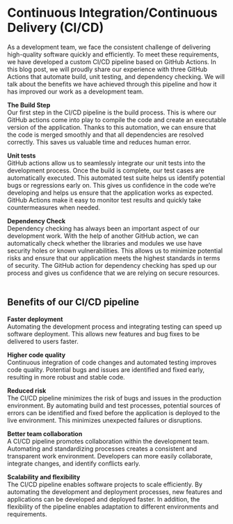 # Continuous Integration/Continuous Delivery (CI/CD)

As a development team, we face the consistent challenge of delivering high-quality software quickly and efficiently. To meet these requirements, we have developed a custom CI/CD pipeline based on GitHub Actions. In this blog post, we will proudly share our experience with three GitHub Actions that automate build, unit testing, and dependency checking. We will talk about the benefits we have achieved through this pipeline and how it has improved our work as a development team.

**The Build Step**  
Our first step in the CI/CD pipeline is the build process. This is where our GitHub actions come into play to compile the code and create an executable version of the application. Thanks to this automation, we can ensure that the code is merged smoothly and that all dependencies are resolved correctly. This saves us valuable time and reduces human error.

**Unit tests**  
GitHub actions allow us to seamlessly integrate our unit tests into the development process. Once the build is complete, our test cases are automatically executed. This automated test suite helps us identify potential bugs or regressions early on. This gives us confidence in the code we’re developing and helps us ensure that the application works as expected. GitHub Actions make it easy to monitor test results and quickly take countermeasures when needed.

**Dependency Check**  
Dependency checking has always been an important aspect of our development work. With the help of another GitHub action, we can automatically check whether the libraries and modules we use have security holes or known vulnerabilities. This allows us to minimize potential risks and ensure that our application meets the highest standards in terms of security. The GitHub action for dependency checking has sped up our process and gives us confidence that we are relying on secure resources.
<br>
<br>

## Benefits of our CI/CD pipeline
**Faster deployment**  
Automating the development process and integrating testing can speed up software deployment. This allows new features and bug fixes to be delivered to users faster.

**Higher code quality**  
Continuous integration of code changes and automated testing improves code quality. Potential bugs and issues are identified and fixed early, resulting in more robust and stable code.

**Reduced risk**  
The CI/CD pipeline minimizes the risk of bugs and issues in the production environment. By automating build and test processes, potential sources of errors can be identified and fixed before the application is deployed to the live environment. This minimizes unexpected failures or disruptions.

**Better team collaboration**  
A CI/CD pipeline promotes collaboration within the development team. Automating and standardizing processes creates a consistent and transparent work environment. Developers can more easily collaborate, integrate changes, and identify conflicts early.

**Scalability and flexibility**  
The CI/CD pipeline enables software projects to scale efficiently. By automating the development and deployment processes, new features and applications can be developed and deployed faster. In addition, the flexibility of the pipeline enables adaptation to different environments and requirements.


